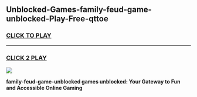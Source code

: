 
## Unblocked-Games-family-feud-game-unblocked-Play-Free-qttoe
<h3>
<a href="https://premium76.site?title=family-feud-game-unblocked&ref=15A">CLICK TO PLAY</a></h3>
<hr>

<h3>
<a href="https://premium76.site?title=family-feud-game-unblocked&ref=15A">CLICK 2 PLAY</a>
  
</h3>

<a href="https://premium76.site?title=family-feud-game-unblocked&ref=15A"><img src="https://clearcache.store/games.png"></a>


**family-feud-game-unblocked games unblocked: Your Gateway to Fun and Accessible Online Gaming**
